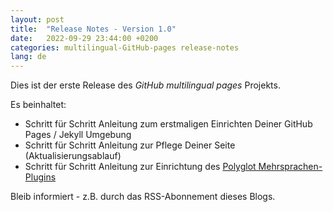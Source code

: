 ```yaml
---
layout: post
title:  "Release Notes - Version 1.0"
date:   2022-09-29 23:44:00 +0200
categories: multilingual-GitHub-pages release-notes
lang: de
---
```

Dies ist der erste Release des *GitHub multilingual pages* Projekts.

Es beinhaltet:
- Schritt für Schritt Anleitung zum erstmaligen Einrichten Deiner GitHub Pages / Jekyll Umgebung
- Schritt für Schritt Anleitung zur Pflege Deiner Seite (Aktualisierungsablauf)
- Schritt für Schritt Anleitung zur Einrichtung des [Polyglot Mehrsprachen-Plugins](https://github.com/untra/polyglot)

Bleib informiert - z.B. durch das RSS-Abonnement dieses Blogs.

